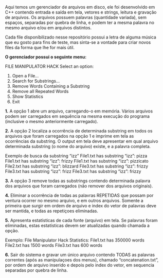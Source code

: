 Aqui temos um gerenciador de arquivos em disco, ele foi desenvolvido em C++ contendo entrada e saída em tela, vetores e strings, leitura e gravação de arquivos. Os arquivos possuem palavras (quantidade variada), sem espaços, separadas por quebra de linha, e podem ter a mesma palavra no mesmo arquivo e/ou em arquivos distintos.

Cada file disponíbilizado nesse repositório possui a letra de alguma música que eu gosto para fins de teste, mas sinta-se a vontade para criar novos files da forma que lhe for mais útil.

**O gerenciador possui o seguinte menu:**

FILE MANIPULATOR HACK
Select an option:
1. Open a File...
2. Search for Substrings...
3. Remove Words Containing a Substring
4. Remove all Repeated Words
5. Show Statistics
6. Exit

**1.** A opção 1 abre um arquivo, carregando-o em memória.  Vários arquivos podem ser carregados em sequência na mesma execução do programa (inclusive o mesmo anteriormente carregado).

**2.** A opção 2 localiza a ocorrência de determinada substring em todos os arquivos que foram carregados na opção 1 e imprime em tela as ocorrências da substring. O output em tela deve apresentar em qual arquivo determinada substring (o nome do arquivo) existe, e a palavra completa.

Exemplo de busca da substring “izz”
File1.txt has substring “izz”: pizza
File1.txt has substring “izz”: frizzy
File1.txt has substring “izz”: pizzicato
File2.txt has substring “izz”: blizzard
File3.txt has substring “izz”: frizzy
File3.txt has substring “izz”: frizz
File3.txt has substring “izz”: frizzy

**3.** A opção 3 remove todas as substrings contendo determinada palavra dos arquivos que foram carregados (não remover dos arquivos originais).

**4.** Eliminar a ocorrência de todas as palavras REPETIDAS que possam por ventura ocorrer no mesmo arquivo, e em outros arquivos. Somente a primeira que surgir em ordem de arquivo e index do vetor de palavras deve ser mantida, e todas as repetiçoes eliminadas.

**5.** Apresenta estatísticas de cada fonte (arquivo) em tela. Se palavras foram eliminadas, estas estatísticas devem ser atualizadas quando chamada a opção.

Exemplo:
File Manipulator Hack Statistics:
File1.txt has 350000 words
File2.txt has 1500 words
File3.txt has 600 words

**6.** Sair do sistema e gravar um único arquivo contendo TODAS as palavras correntes (após as manipulaçoes dos menus), chamado “concatenation.txt”, por ordem de arquivo inserido e depois pelo index do vetor, em sequencia separadas por quebra de linha.
